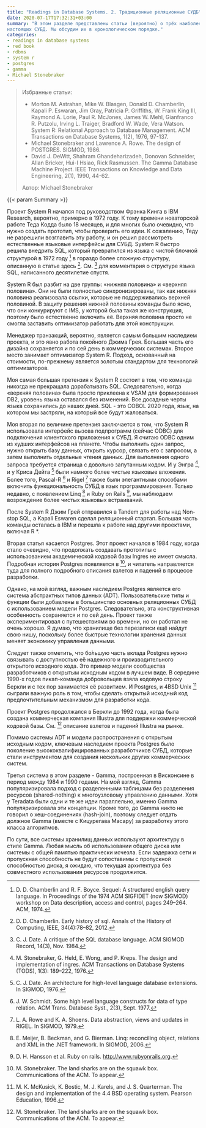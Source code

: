 ```yaml
---
title: "Readings in Database Systems. 2. Традиционные реляционные СУДБ"
date: 2020-07-17T17:32:31+03:00
summary: "В этом разделе представлены статьи (вероятно) о трёх наиболее важных
настоящих СУБД. Мы обсудим их в хронологическом порядке."
categories:
- readings in database systems
- red book
- rdbms
- system r
- postgres
- gamma
- Michael Stonebraker
---
```


> Избранные статьи:
>
> - Morton M. Astrahan, Mike W. Blasgen, Donald D. Chamberlin, Kapali P.
>   Eswaran, Jim Gray, Patricia P. Griffiths, W. Frank King III,
>   Raymond A. Lorie, Paul R. McJones, James W. Mehl, Gianfranco R. Putzolu,
>   Irving L. Traiger, Bradford W. Wade, Vera Watson. System R: Relational
>   Approach to Database Management. ACM Transactions on Database Systems,
>   1(2), 1976, 97-137.
> - Michael Stonebraker and Lawrence A. Rowe. The design of POSTGRES. SIGMOD,
>   1986.
> - David J. DeWitt, Shahram Ghandeharizadeh, Donovan Schneider, Allan Bricker,
>   Hui-I Hsiao, Rick Rasmussen. The Gamma Database Machine Project. IEEE
>   Transactions on Knowledge and Data Engineering, 2(1), 1990, 44-62.
>
> Автор: Michael Stonebraker

{{< param Summary >}}

Проект System R начался под руководством Фрэнка Кинга в IBM Research, вероятно,
примерно в 1972 году. К тому времени новаторской работе Теда Кодда было 18
месяцев, и для многих было очевидно, что нужно создать прототип, чтобы проверить
его идеи. К сожалению, Теду не разрешили возглавить эту работу, и он решил
рассмотреть естественные языковые интерфейсы для СУБД. System R быстро решила
внедрить SQL, который превратился из языка с чистой блочной структурой в 1972
году [^34] в гораздо более сложную структуру, описанную в статье здесь [^33]. См.
[^46] для комментария о структуре языка SQL, написанного десятилетие спустя.

System R был разбит на две группы: «нижняя половина» и «верхняя половина». Они
не были полностью синхронизированы, так как нижняя половина реализовала ссылки,
которые не поддерживались верхней половиной. В защиту решения нижней половины
команды было ясно, что они конкурируют с IMS, у которой была такая же конструкция,
поэтому было естественно включить её. Верхняя половина просто не смогла заставить
оптимизатор работать для этой конструкции.

Менеджер транзакций, вероятно, является самым большим наследием проекта, и это
явно работа покойного Джима Грея. Большая часть его дизайна сохраняется и по сей
день в коммерческих системах. Второе место занимает оптимизатор System R.
Подход, основанный на стоимости, по-прежнему является золотым стандартом
для технологий оптимизаторов.

Моя самая большая претензия к System R состоит в том, что команда никогда не
прекращала дорабатывать SQL. Следовательно, когда «верхняя половина» была просто
приклеена к VSAM для формирования DB2, уровень языка оставался без изменений.
Все досадные черты языка сохранились до наших дней. SQL - это COBOL 2020 года,
язык, на котором мы застряли, на который все будут жаловаться.

Моя вторая по величине претензия заключается в том, что System R использовала
интерфейс вызова подпрограмм (сейчас ODBC) для подключения клиентского
приложения к СУБД. Я считаю ODBC одним из худших интерфейсов на планете. Чтобы
выполнить один запрос, нужно открыть базу данных, открыть курсор, связать его с
запросом, а затем выполнить отдельные чтения данных. Для выполнения одного
запроса требуется страница с довольно запутанным кодом. И у Энгра [^150], и у
Криса Дейта [^45] были намного более чистые языковые вложения. Более того,
Pascal-R [^140] и Rigel [^135] также были элегантными способами включить
функциональность СУБД в язык программирования. Только недавно, с появлением Linq
[^115] и Ruby on Rails [^80], мы наблюдаем возрождение более чистых языковых
встраиваний.

После System R Джим Грей отправился в Tandem для работы над Non-stop SQL, а
Kapali Eswaren сделал реляционный стартап. Большая часть команды осталась в IBM
и перешла к работе над другими проектами, включая R \*.

Вторая статья касается Postgres. Этот проект начался в 1984 году, когда стало
очевидно, что продолжать создавать прототипы с использованием академической
кодовой базы Ingres не имеет смысла. Подробная история Postgres появляется в
[^147], и читатель направляется туда для полного подробного описания взлетов и
падений в процессе разработки.

Однако, на мой взгляд, важным наследием Postgres является его система
абстрактных типов данных (ADT). Пользовательские типы и функции были добавлены в
большинство основных реляционных СУБД с использованием модели Postgres.
Следовательно, эта конструктивная особенность сохраняется и по сей день. Проект
также экспериментировал с путешествиями во времени, но он работал не очень
хорошо. Я думаю, что хранилище без перезаписи ещё найдут свою нишу,
поскольку более быстрые технологии хранения данных меняет экономику управления
данными.

Следует также отметить, что бо́льшую часть вклада Postgres нужно связывать
с доступностью её надежного и производительного открытого исходного кода. Это
пример модели сообщества разработчиков с открытым исходным кодом в лучшем виде.
В середине 1990-х годов пикап-команда добровольцев взяла кодовую строку Беркли и
с тех пор занимается её развитием. И Postgres, и 4BSD Unix [^112] сыграли важную
роль в том, чтобы сделать открытый исходный код предпочтительным механизмом для
разработки кода.

Проект Postgres продолжался в Беркли до 1992 года, когда была создана
коммерческая компания Illustra для поддержки коммерческой кодовой базы. См.
[^147] описание взлетов и падений Illustra на рынке.

Помимо системы ADT и модели распространения с открытым исходным кодом, ключевым
наследием проекта Postgres было поколение высококвалифицированных разработчиков
СУБД, которые стали инструментом для создания нескольких других коммерческих
систем.

Третья система в этом разделе - Gamma, построенная в Висконсине в период между
1984 и 1990 годами. На мой взгляд, Gamma популяризировала подход с разделенными
таблицами без разделения ресурсов (shared-nothing) к многоузловому управлению
данными. Хотя у Teradata были одни и те же идеи параллельно, именно Gamma
популяризировала эти концепции. Кроме того, до Gamma никто не говорил о
хеш-соединениях (hash-join), поэтому следует отдать должное Gamma (вместе с
Кицурегава Масару) за разработку этого класса алгоритмов.

По сути, все системы хранилищ данных используют архитектуру в стиле Gamma. Любая
мысль об использовании общего диска или системы с общей памятью практически
исчезла. Если задержка сети и пропускная способность не будут сопоставимы с
пропускной способностью диска, я ожидаю, что текущая архитектура без совместного
использования ресурсов продолжится.

[^33]: D. D. Chamberlin. Early history of sql. Annals of the History of
Computing, IEEE, 34(4):78–82, 2012.

[^34]: D. D. Chamberlin and R. F. Boyce. Sequel: A structured english query
language. In Proceedings of the 1974 ACM SIGFIDET (now SIGMOD) workshop on
Data description, access and control, pages 249–264. ACM, 1974.

[^45]: C. J. Date. An architecture for high-level language database extensions.
In SIGMOD, 1976.

[^46]: C. J. Date. A critique of the SQL database language. ACM SIGMOD Record,
14(3), Nov. 1984.

[^80]: D. H. Hansson et al. Ruby on rails. http://www.rubyonrails.org.

[^112]: M. K. McKusick, K. Bostic, M. J. Karels, and J. S. Quarterman. The
design and implementation of the 4.4 BSD operating system. Pearson Education, 1996.

[^115]: E. Meijer, B. Beckman, and G. Bierman. Linq: reconciling object,
relations and XML in the .NET framework. In SIGMOD, 2006.

[^135]: L. A. Rowe and K. A. Shoens. Data abstraction, views and updates in
RIGEL. In SIGMOD, 1979.

[^140]: J. W. Schmidt. Some high level language constructs for data of type
relation. ACM Trans. Database Syst., 2(3), Sept. 1977.

[^147]: M. Stonebraker. The land sharks are on the squawk box. Communications of
the ACM. To appear.

[^150]: M. Stonebraker, G. Held, E. Wong, and P. Kreps. The design and
implementation of ingres. ACM Transactions on Database Systems (TODS),
1(3): 189–222, 1976.
